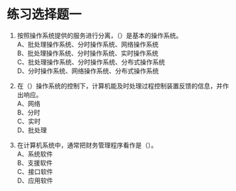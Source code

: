 # 练习选择题一

1. 按照操作系统提供的服务进行分离，（）是基本的操作系统。<br/>
A、批处理操作系统、分时操作系统、网络操作系统<br/>
B、批处理操作系统、分时操作系统、实时操作系统<br/>
C、批处理操作系统、分时操作系统、分布式操作系统<br/>
D、分时操作系统、网络操作系统、分布式操作系统

2. 在（）操作系统的控制下，计算机能及时处理过程控制装置反馈的信息，并作出响应。<br/>
A、网络<br/>
B、分时<br/>
C、实时<br/>
D、批处理

3. 在计算机系统中，通常把财务管理程序看作是（）。<br/>
A、系统软件<br/>
B、支援软件<br/>
C、接口软件<br/>
D、应用软件